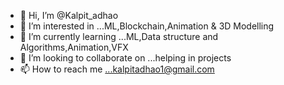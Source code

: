 - 👋 Hi, I’m @Kalpit_adhao
- 👀 I’m interested in ...ML,Blockchain,Animation & 3D Modelling
- 🌱 I’m currently learning ...ML,Data structure and Algorithms,Animation,VFX
- 💞️ I’m looking to collaborate on ...helping in projects
- 📫 How to reach me ...kalpitadhao1@gmail.com

<!---
Kalpitadhao77/Kalpitadhao77 is a ✨ special ✨ repository because its `README.md` (this file) appears on your GitHub profile.
You can click the Preview link to take a look at your changes.
--->
